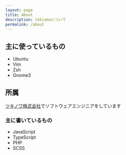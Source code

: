 ```yaml
---
layout: page
title: About
description: tekiomoについて
permalink: /about
---
```


## 主に使っているもの
* Ubuntu
* Vim
* Zsh
* Gnome3

## 所属
[ツキノワ株式会社](https://tsukinowa.jp/)でソフトウェアエンジニアをしています

### 主に書いているもの
* JavaScript
* TypeScript
* PHP
* SCSS
